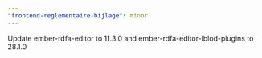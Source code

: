 ```yaml
---
"frontend-reglementaire-bijlage": minor
---
```


Update ember-rdfa-editor to 11.3.0 and ember-rdfa-editor-lblod-plugins to 28.1.0
